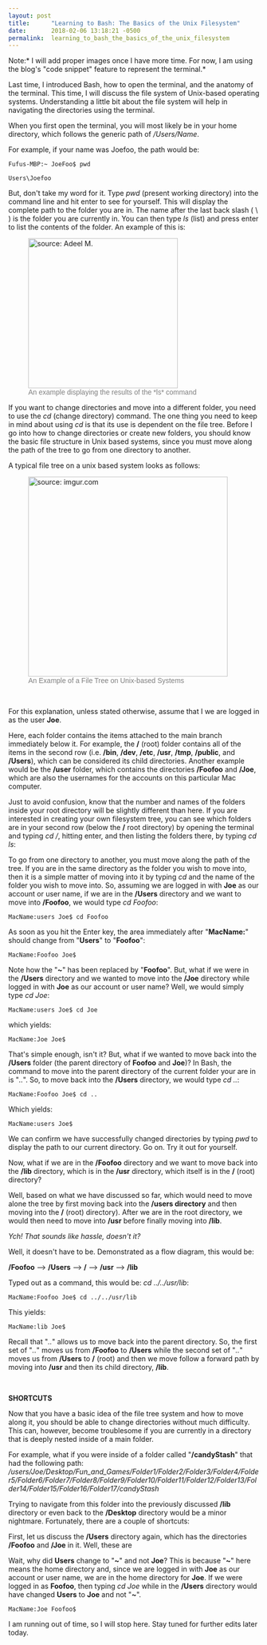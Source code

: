 ```yaml
---
layout: post
title:      "Learning to Bash: The Basics of the Unix Filesystem"
date:       2018-02-06 13:18:21 -0500
permalink:  learning_to_bash_the_basics_of_the_unix_filesystem
---
```


Note:* I will  add proper images once I have more time. For now, I am using the blog's "code snippet" feature to represent the terminal.*

Last time, I introduced Bash, how to open the terminal, and the anatomy of the terminal. This time, I will discuss the file system of Unix-based operating systems. Understanding a little bit about the file system will help in navigating the directories using the terminal.

When you first open the terminal, you will most likely be in your home directory, which follows the generic path of */Users/Name*.

For example, if your name was Joefoo, the path would be:

```
Fufus-MBP:~ JoeFoo$ pwd

Users\Joefoo
```

But, don't take my word for it. Type *pwd* (present working directory) into the command line and hit enter to see for yourself. This will display the complete path to the folder you are in. The name after the last back slash ( \ ) is the folder you are currently in. You can then type *ls* (list) and press enter to list the contents of the folder. An example of this is:

<figure>
<img src="https://i.imgur.com/bAv6Jsz.png?1" title="source: Adeel M." style="height:300px" />
<figcaption style="font-family: arial; font-size:14px; color:gray;">An example displaying the results of the *ls* command</figcaption>
</figure>

If you want to change directories and move into a different folder, you need to use the *cd* (change directory) command. The one thing you need to keep in mind about using *cd* is that its use is dependent on the file tree. Before I go into how to change directories or create new folders, you should know the basic file structure in Unix based systems, since you must move along the path of the tree to go from one directory to another.

A typical file tree on a unix based system looks as follows:

<figure>
<img src="https://i.imgur.com/qnD2okO.png" title="source: imgur.com"  style="height:400px" />
<figcaption style="font-family: arial; font-size:14px; color:gray;">An Example of a File Tree on Unix-based Systems</figcaption>
</figure>

<br/>

For this explanation, unless stated otherwise, assume that I we are logged in as the user **Joe**.

Here, each folder contains the items attached to the main branch immediately below it. For example, the **/** (root) folder contains all of the items in the second row (i.e. **/bin**, **/dev**, **/etc**, **/usr**, **/tmp**, **/public**, and **/Users**), which can be considered its child directories. Another example would be the **/user** folder, which contains the directories **/Foofoo** and **/Joe**, which are also the usernames for the accounts on this particular Mac computer.

Just to avoid confusion, know that the number and names of the folders inside your root directory will be slightly different than here. If you are interested in creating your own filesystem tree, you can see which folders are in your second row (below the **/** root directory) by opening the terminal and typing *cd /*, hitting enter, and then listing the folders there, by typing *cd ls*:



To go from one directory to another, you must move along the path of the tree. If you are in the same directory as the folder you wish to move into, then it is a simple matter of moving into it by typing *cd* and the name of the folder you wish to move into. So, assuming we are logged in with **Joe** as our account or user name, if we are in the **/Users** directory and we want to move into **/Foofoo**, we would type *cd Foofoo*:

```
MacName:users Joe$ cd Foofoo
```

As soon as you hit the Enter key, the area immediately after "**MacName:**" should change from "**Users**" to "**Foofoo**":

```
MacName:Foofoo Joe$
```

Note how the "**~**" has been replaced by "**Foofoo**". But, what if we were in the **/Users** directory and we wanted to move into the **/Joe** directory while logged in with **Joe** as our account or user name? Well, we would simply type *cd Joe*:

```
MacName:users Joe$ cd Joe
```

which yields:

```
MacName:Joe Joe$
```

That's simple enough, isn't it? But, what if we wanted to move back into the **/Users** folder (the parent directory of **Foofoo** and **Joe**)? In Bash, the command to move into the parent directory of the current folder your are in is "*..*". So, to move back into the **/Users** directory, we would type *cd ..*:

```
MacName:Foofoo Joe$ cd ..
```

Which yields:

```
MacName:users Joe$ 
```

We can confirm we have successfully changed directories by typing *pwd* to display the path to our current directory. Go on. Try it out for yourself.

Now, what if we are in the **/Foofoo** directory and we want to move back into the **/lib** directory, which is in the **/usr** directory, which itself is in the **/** (root) directory?

Well, based on what we have discussed so far, which would need to move alone the tree by first moving back into the **/users directory** and then moving into the **/** (root) directory). After we are in the root directory, we would then need to move into **/usr** before finally moving into **/lib**.

*Ych! That sounds like hassle, doesn't it?*

Well, it doesn't have to be. Demonstrated as a flow diagram, this would be:

**/Foofoo** --> **/Users** --> **/** --> **/usr** --> **/lib**

Typed out as a command, this would be: *cd ../../usr/lib*:

```
MacName:Foofoo Joe$ cd ../../usr/lib
```

This yields:

```
MacName:lib Joe$
```

Recall that "*..*" allows us to move back into the parent directory. So, the first set of "*..*" moves us from **/Foofoo** to **/Users** while the second set of "*..*" moves us from **/Users** to **/** (root) and then we move follow a forward path by moving into **/usr** and then its child directory, **/lib**.

<br/>

**SHORTCUTS**

Now that you have a basic idea of the file tree system and how to move along it, you should be able to change directories without much difficulty. This can, however, become troublesome if you are currently in a directory that is deeply nested inside of a main folder.

For example, what if you were inside of a folder called "**/candyStash**" that had the following path:
*/users/Joe/Desktop/Fun_and_Games/Folder1/Folder2/Folder3/Folder4/Folder5/Folder6/Folder7/Folder8/Folder9/Folder10/Folder11/Folder12/Folder13/Folder14/Folder15/Folder16/Folder17/candyStash*

Trying to navigate from this folder into the previously discussed **/lib** directory or even back to the **/Desktop** directory would be a minor nightmare. Fortunately, there are a couple of shortcuts:

First, let us discuss the **/Users** directory again, which has the directories **/Foofoo** and **/Joe** in it. Well, these are 

Wait, why did **Users** change to "**~**" and not **Joe**? This is because "**~**" here means the home directory and, since we are logged in with **Joe** as our account or user name, we are in the home directory for **Joe**. If we were logged in as **Foofoo**, then typing *cd Joe* while in the **/Users** directory would have changed **Users** to **Joe** and not "**~**".

```
MacName:Joe Foofoo$
```

I am running out of time, so I will stop here. Stay tuned for further edits later today.

